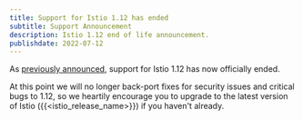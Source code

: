 ```yaml
---
title: Support for Istio 1.12 has ended
subtitle: Support Announcement
description: Istio 1.12 end of life announcement.
publishdate: 2022-07-12
---
```


As [previously announced](/news/support/announcing-1.12-eol/), support for Istio 1.12 has now officially ended.

At this point we will no longer back-port fixes for security issues and critical bugs to 1.12, so we heartily encourage
you to upgrade to the latest version of Istio ({{<istio_release_name>}}) if you haven't already.
